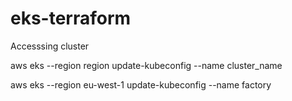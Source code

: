 # eks-terraform

Accesssing cluster



aws eks --region region update-kubeconfig --name cluster_name


aws eks --region eu-west-1 update-kubeconfig --name factory
